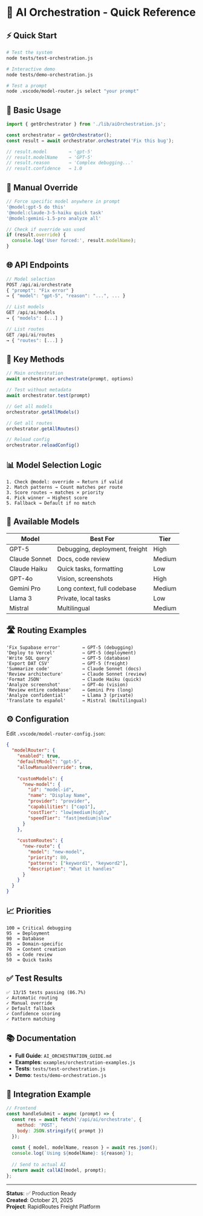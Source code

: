 # 🤖 AI Orchestration - Quick Reference

## ⚡ Quick Start

```bash
# Test the system
node tests/test-orchestration.js

# Interactive demo  
node tests/demo-orchestration.js

# Test a prompt
node .vscode/model-router.js select "your prompt"
```

## 📝 Basic Usage

```javascript
import { getOrchestrator } from './lib/aiOrchestration.js';

const orchestrator = getOrchestrator();
const result = await orchestrator.orchestrate('Fix this bug');

// result.model        → 'gpt-5'
// result.modelName    → 'GPT-5'  
// result.reason       → 'Complex debugging...'
// result.confidence   → 1.0
```

## 🎯 Manual Override

```javascript
// Force specific model anywhere in prompt
'@model:gpt-5 do this'
'@model:claude-3-5-haiku quick task'
'@model:gemini-1.5-pro analyze all'

// Check if override was used
if (result.override) {
  console.log('User forced:', result.modelName);
}
```

## 🌐 API Endpoints

```javascript
// Model selection
POST /api/ai/orchestrate
{ "prompt": "Fix error" }
→ { "model": "gpt-5", "reason": "...", ... }

// List models
GET /api/ai/models
→ { "models": [...] }

// List routes
GET /api/ai/routes  
→ { "routes": [...] }
```

## 🔧 Key Methods

```javascript
// Main orchestration
await orchestrator.orchestrate(prompt, options)

// Test without metadata
await orchestrator.test(prompt)

// Get all models
orchestrator.getAllModels()

// Get all routes
orchestrator.getAllRoutes()

// Reload config
orchestrator.reloadConfig()
```

## 📊 Model Selection Logic

```
1. Check @model: override → Return if valid
2. Match patterns → Count matches per route
3. Score routes → matches × priority
4. Pick winner → Highest score
5. Fallback → Default if no match
```

## 🎨 Available Models

| Model | Best For | Tier |
|-------|----------|------|
| GPT-5 | Debugging, deployment, freight | High |
| Claude Sonnet | Docs, code review | Medium |
| Claude Haiku | Quick tasks, formatting | Low |
| GPT-4o | Vision, screenshots | High |
| Gemini Pro | Long context, full codebase | Medium |
| Llama 3 | Private, local tasks | Low |
| Mistral | Multilingual | Medium |

## 🛣️ Routing Examples

```
'Fix Supabase error'        → GPT-5 (debugging)
'Deploy to Vercel'          → GPT-5 (deployment)  
'Write SQL query'           → GPT-5 (database)
'Export DAT CSV'            → GPT-5 (freight)
'Summarize code'            → Claude Sonnet (docs)
'Review architecture'       → Claude Sonnet (review)
'Format JSON'               → Claude Haiku (quick)
'Analyze screenshot'        → GPT-4o (vision)
'Review entire codebase'    → Gemini Pro (long)
'Analyze confidential'      → Llama 3 (private)
'Translate to español'      → Mistral (multilingual)
```

## ⚙️ Configuration

Edit `.vscode/model-router-config.json`:

```json
{
  "modelRouter": {
    "enabled": true,
    "defaultModel": "gpt-5",
    "allowManualOverride": true,
    
    "customModels": {
      "new-model": {
        "id": "model-id",
        "name": "Display Name",
        "provider": "provider",
        "capabilities": ["cap1"],
        "costTier": "low|medium|high",
        "speedTier": "fast|medium|slow"
      }
    },
    
    "customRoutes": {
      "new-route": {
        "model": "new-model",
        "priority": 80,
        "patterns": ["keyword1", "keyword2"],
        "description": "What it handles"
      }
    }
  }
}
```

## 📈 Priorities

```
100 = Critical debugging
95  = Deployment  
90  = Database
85  = Domain-specific
70  = Content creation
65  = Code review
50  = Quick tasks
```

## ✅ Test Results

```
✅ 13/15 tests passing (86.7%)
✓ Automatic routing
✓ Manual override
✓ Default fallback
✓ Confidence scoring
✓ Pattern matching
```

## 📚 Documentation

- **Full Guide**: `AI_ORCHESTRATION_GUIDE.md`
- **Examples**: `examples/orchestration-examples.js`
- **Tests**: `tests/test-orchestration.js`
- **Demo**: `tests/demo-orchestration.js`

## 🚀 Integration Example

```javascript
// Frontend
const handleSubmit = async (prompt) => {
  const res = await fetch('/api/ai/orchestrate', {
    method: 'POST',
    body: JSON.stringify({ prompt })
  });
  
  const { model, modelName, reason } = await res.json();
  console.log(`Using ${modelName}: ${reason}`);
  
  // Send to actual AI
  return await callAI(model, prompt);
};
```

---

**Status**: ✅ Production Ready  
**Created**: October 21, 2025  
**Project**: RapidRoutes Freight Platform
